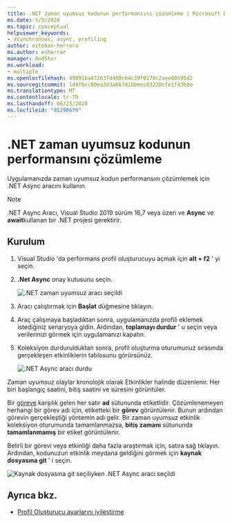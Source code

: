 ```yaml
---
title: .NET zaman uyumsuz kodunun performansını çözümleme | Microsoft Docs
ms.date: 5/5/2020
ms.topic: conceptual
helpviewer_keywords:
- asynchronous, async, profiling
author: esteban-herrera
ms.author: esherrer
manager: AndSter
ms.workload:
- multiple
ms.openlocfilehash: 49091ba472637d480c04c39f0170c2aee00595d2
ms.sourcegitcommit: 1d4f6cc80ea343a667d16beec03220cfe1f43b8e
ms.translationtype: MT
ms.contentlocale: tr-TR
ms.lasthandoff: 06/23/2020
ms.locfileid: "85290670"
---
```

# <a name="analyze-performance-of-net-asynchronous-code"></a>.NET zaman uyumsuz kodunun performansını çözümleme

Uygulamanızda zaman uyumsuz kodun performansını çözümlemek için .NET Async aracını kullanın.

> [!NOTE]
> .NET Async Aracı, Visual Studio 2019 sürüm 16,7 veya üzeri ve **Async** ve **await**kullanan bir .NET projesi gerektirir.

## <a name="setup"></a>Kurulum

1. Visual Studio 'da performans profil oluşturucuyu açmak için **alt + f2** ' yi seçin.

1. **.Net Async** onay kutusunu seçin.

   ![.NET zaman uyumsuz aracı seçildi](../profiling/media/async-tool-selected.png ".NET zaman uyumsuz aracı seçildi")

1. Aracı çalıştırmak için **Başlat** düğmesine tıklayın.

1. Araç çalışmaya başladıktan sonra, uygulamanızda profili eklemek istediğiniz senaryoya gidin. Ardından, **toplamayı durdur** ' u seçin veya verilerinizi görmek için uygulamanızı kapatın.

1. Koleksiyon durdurulduktan sonra, profil oluşturma oturumunuz sırasında gerçekleşen etkinliklerin tablosunu görürsünüz.

   ![.NET Async aracı durdu](../profiling/media/async-tool-opened.png ".NET Async aracı durdu")

Zaman uyumsuz olaylar kronolojik olarak Etkinlikler halinde düzenlenir. Her biri başlangıç saatini, bitiş saatini ve süresini görüntüler.

Bir [göreve](https://docs.microsoft.com/dotnet/api/system.threading.tasks) karşılık gelen her satır **ad** sütununda etiketlidir. Çözümlenemeyen herhangi bir görev adı için, etiketteki bir **görev** görüntülenir. Bunun ardından görevin gerçekleştiği yöntemin adı gelir. Bir zaman uyumsuz etkinlik koleksiyon oturumunda tamamlanmazsa, **bitiş zamanı** sütununda **tamamlanmamış** bir etiket görüntülenir.

Belirli bir görevi veya etkinliği daha fazla araştırmak için, satıra sağ tıklayın. Ardından, kodunuzun etkinlik meydana geldiğini görmek için **kaynak dosyasına git** ' i seçin.

![Kaynak dosyasına git seçiliyken .NET Async aracı seçildi](../profiling/media/async-tool-gotosource.png "Kaynak dosyasına git seçiliyken .NET Async aracı seçildi")

## <a name="see-also"></a>Ayrıca bkz.

- [Profil Oluşturucu ayarlarını iyileştirme](../profiling/optimize-profiler-settings.md)
